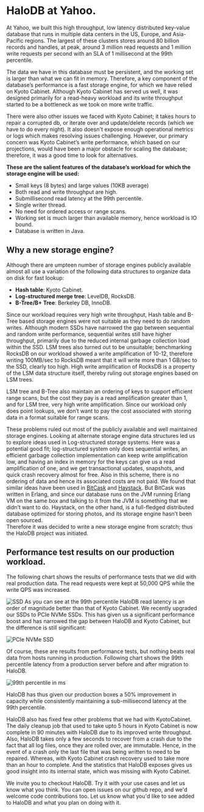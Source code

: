 
# HaloDB at Yahoo.

At Yahoo, we built this high throughput, low latency distributed key-value database that runs in multiple data centers in the US, Europe, and Asia-Pacific regions. 
The largest of these clusters stores around 80 billion records and handles, at peak, around 3 million read requests and 1 million write requests per second 
with an SLA of 1 millisecond at the 99th percentile.
 
The data we have in this database must be persistent, and the working set is larger than what we can fit in memory. 
Therefore, a key component of the database’s performance is a fast storage engine, for which we have relied on Kyoto Cabinet. Although Kyoto Cabinet has served us well, 
it was designed primarily for a read-heavy workload and its write throughput started to be a bottleneck as we took on more write traffic. 

 
There were also other issues we faced with Kyoto Cabinet; it takes hours to repair a corrupted db, or iterate over and update/delete records (which we have to do every night). 
It also doesn't expose enough operational metrics or logs which makes resolving issues challenging. However, our primary concern was Kyoto Cabinet’s write performance, 
which based on our projections, would have been a major obstacle for scaling the database; therefore, it was a good time to look for alternatives.
 
**These are the salient features of the database’s workload for which the storage engine will be used:**
* Small keys (8 bytes) and large values (10KB average)
* Both read and write throughput are high.
* Submillisecond read latency at the 99th percentile. 
* Single writer thread. 
* No need for ordered access or range scans.
* Working set is much larger than available memory, hence workload is IO bound.
* Database is written in Java.


## Why a new storage engine?
Although there are umpteen number of storage engines publicly available almost all use a variation of the following data structures to organize data on disk for fast lookup:
* __Hash table__: Kyoto Cabinet. 
* __Log-structured merge tree__: LevelDB, RocksDB.
* __B-Tree/B+ Tree__: Berkeley DB, InnoDB. 

Since our workload requires very high write throughput, Hash table and B-Tree based storage engines were not suitable as they need to do random writes. 
Although modern SSDs have narrowed the gap between sequential and random write performance, sequential writes still have higher throughput, primarily due 
to the reduced internal garbage collection load within the SSD. LSM trees also turned out to be unsuitable; benchmarking RocksDB on our workload showed 
a write amplification of 10-12, therefore writing 100MB/sec to RocksDB meant that it will write more than 1 GB/sec to the SSD, clearly too high. 
High write amplification of RocksDB is a property of the LSM data structure itself, thereby ruling out storage engines based on LSM trees. 

LSM tree and B-Tree also maintain an ordering of keys to support efficient range scans, but the cost they pay is a read amplification greater than 1, 
and for LSM tree, very high write amplification. Since our workload only does point lookups, we don’t want to pay the cost associated with storing data 
in a format suitable for range scans. 

These problems ruled out most of the publicly available and well maintained storage engines. Looking at alternate storage engine data structures led us to 
explore ideas used in Log-structured storage systems. Here was a potential good fit; log-structured system only does sequential writes, an efficient 
garbage collection implementation can keep write amplification low, and having an index in memory for the keys can give us a read amplification of one, 
and we get transactional updates, snapshots, and quick crash recovery almost for free. Also in this scheme, there is no ordering of data and hence its 
associated costs are not paid. We found that similar ideas have been used in [BitCask](https://github.com/basho/bitcask/blob/develop/doc/bitcask-intro.pdf) 
and [Haystack](https://code.facebook.com/posts/685565858139515/needle-in-a-haystack-efficient-storage-of-billions-of-photos/). 
But BitCask was written in Erlang, and since our database runs on the JVM running Erlang VM on the same box and talking to it from the JVM is something 
that we didn’t want to do. Haystack, on the other hand, is a full-fledged distributed database optimized for storing photos, and its storage engine hasn’t been open sourced.  
Therefore it was decided to write a new storage engine from scratch; thus the HaloDB project was initiated. 

## Performance test results on our production workload. 
The following chart shows the results of performance tests that we did with real production data. The read requests were kept at 50,000 QPS while the write QPS was increased.

![SSD](https://lh3.googleusercontent.com/VKaFiNoM2zzyJ6TrGO6IHBcmT4pNUouGlhtYPQLwNfSyV2jvK1oBEvYevGaJ-AGYVHoM0M2VmOUx9U3KNmFXNyVbg6bHqwR-iAhAavtY6rF1JYFskCv4Vc8mLlGaS_LB2PthhpGwzRhB0FBGziIq5bvfTY-yuLKYbTgT8taWyeq1Dda6BvjSQ-jj1-d2IGixi6zADNOJ9XoVMQZxO6hGTECdzHgvZi7rqy95f2kGx1C4MIT6TwvEzavJztEBDZGS_fLNwnIHPVz5aNrzkC5GVSt80IelR4wllginxPsp0ja30dAc1bPFq4pjSHj-gWiXhqpAqTCTPmosqly8yuTQyV2QnXSI-X8TYSwgazsvgeMKmxnav7mTSA2mf1ljU1D34h0e_xiIRiQcTvEvhc_dvf9LKJWBfVEQdE4tfvfOHcfGotk868BO4zmsYcOOsWyQl4eg9gTMjdBBmcmnh8qwBIKGX3j0uc8zc6RITGcdFRFzh59sR3Gop0-cNk5HvKJlyzWSO0DQgDVzUeLrBj1FvV4zclAn3hoLmO8n51fKDy3lrctvhSxIH-wxSdy4hZWEQYGc8KdDHGpN4KCTwinEiqh5rsOIBhBc1JC9DFMgD7CI_gA1gvweVp25grC5AmxkuMMxG2nqZ2Kr99WLecC1QsDN0FP2CGmB=w1970-h1106-no) 
As you can see at the 99th percentile HaloDB read latency is an order of magnitude better than that of Kyoto Cabinet. 
We recently upgraded our SSDs to PCIe NVMe SSDs. This has given us a significant performance boost and has narrowed the gap between HaloDB and Kyoto Cabinet, 
but the difference is still significant:

![PCIe NVMe SSD](https://lh3.googleusercontent.com/S7q5hJtfhso5oT1_4fm8IJeFBxi6FDIZHhDQZw3664BAOz-DIkIoRdvE8pTCfjmtNGV61iU1YPtUctBMSvjFJuvmLUU7jCVVXaijCZlEWX7PZguQ-AIbou3NvRlkWcJjRvCi2bIei4mIchReUlBaB9WG8VChzifMfjNbYx6n7KwOBX64lDZM3XG5ACNIvuORLhgs4NVLdjbJd30_rA-luKapvjX0VSw8xTMxtY0i9HXDcdyDN0Wk6ikzUJI54r29tMoyeiG6bzblOGPJXbH_jmp28oplvxRs6FwexK2dy0cQlasOI87esweNF0H4cqLEWWYbgipooxhBqY9ZIpxSiEmwBIpUpOCYfNe41waF94ZngzdIUtiAgE40oTViDcjA1wUtwfLmRVDNYU9j3OWnRdbfYJ5Ha1bYbZx9pil9ntMzCZuj1dEmI5I1_DwINIYjSNBDMorZ-LynFwmkEOoUPqpGxMdSB2CexH5p7CRAXfd6pA3m2hY-cmg8NAQHKfW_krKSYyfTlN0cLBA9-CaWappMnqMSAiD176MMQnNy1QxIrsLQ_fkMYCcS-pi39XILZTISZccWvZa84u2suZ7ampZQ8tFD2vTPGLgonlpryo5RXci1iXQRXxuToWW8c9jxCkbjOorilHZqh84C3vX9DkXN9qBTYNM5=w1970-h1100-no)
 
Of course, these are results from performance tests, but nothing beats real data from hosts running in production.
Following chart shows the 99th percentile latency from a production server before and after migration to HaloDB.

![99th percentile in ms](https://lh3.googleusercontent.com/lg4VILxDcNwi2XOUCbJrFtKgTN7z08tLC6SpFyEyXqs4CDropEBAljQa5mf4LLG5fSOaXXKJs5HwEl15ID3x8JgVK7Acdz-tCyNVQouSdeOw6KAFZDN8L4_--ojDr3IxkI9rho7NEPuvm-yt80ZHF33jxKV5TlxsW7xXDxIe7OoOi9QkpwfID_QMTlJwfRBxOHf3G2PeHYRjc23UqO8Y1zDuDvRcqCF09oNM2w_K-3dpr6P5ihdOF5k054Nr4WXaNfdiMmjzKtvR8k5YGGTNSOunzVwc0YzI4TKKV3URTTjkEjhZzdl4DfHwjD8t507nPHpKh6OpUmlXcaUJkp7RHx5pGDTGTN86PMQxfNMizOm89NXc8ULivzCTZOdIMdX5BXtS0oza2N5ZgW9xRNcrj6GjY81AiiMfiHYVqAnRPXzhWTciwnzQ8AtZGihTjbnR6zKkrOQ00H1O-ZoeDcnWBPsP5KjAmXTyE3zXMXMRhZdc26yX9JGFctM7755h2NfK9rqXqz60sd6-0uaDTujipl7pLw_l7kAXTYiBHNwQsmE07HTVLWk-L_uA9Cnk_S017YWz64zP3bcnzOhuLAIOaTCzslBboPHX0g0WxR7MeLUgpj4mXpn6TUMKu95CmUFOa91HVwX-X3E1g2PXsESLznoZG_wE62kJ=w2092-h852-no) 
 
HaloDB has thus given our production boxes a 50% improvement in capacity while consistently maintaining a sub-millisecond latency at the 99th percentile.
 
HaloDB also has fixed few other problems that we had with KyotoCabinet. The daily cleanup job that used to take upto 5 hours in Kyoto Cabinet is now complete in 90 minutes 
with HaloDB due to its improved write throughput. Also, HaloDB takes only a few seconds to recover from a crash due to the fact that all log files, 
once they are rolled over, are immutable. Hence, in the event of a crash only the last file that was being written to need to be repaired. 
Whereas, with Kyoto Cabinet crash recovery used to take more than an hour to complete. And the statistics that HaloDB exposes gives us good insight into its internal state, 
which was missing with Kyoto Cabinet.
 
We invite you to checkout HaloDB. Try it with your use cases and let us know what you think. 
You can open issues on our github repo, and we'd welcome code contributions too. Let us know what you'd like to see added to HaloDB and what you plan on doing with it.
 
 
